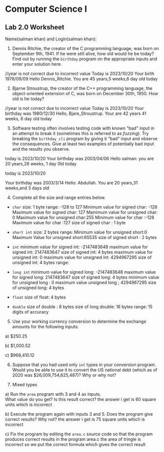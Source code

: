 
# Computer Science I 
## Lab 2.0 Worksheet

Name(salman khan) and Login(salman khan):



1. Dennis Ritchie, the creator of the C programming language,
was born on September 9th, 1941.  If he were still alive,
how old would he be today?  Find out by running the `birthday`
program on the appropriate inputs and enter your solution here.

//year is not correct due to incorrect value
Today is 2023/10/20
Your birth 1978/09/09
Hello Dennis_Ritchie. You are 45 years,5 weeks,6 day old today


2. Bjarne Stroustrup, the creator of the C++ programming
language, the object-oriented extension of C, was born on
December 30th, 1950.  How old is he today?

//year is not correct due to incorrect value 
Today is 2023/10/20
Your birthday was 1980/12/30
Hello, Bjare_Stroustrup. Your are 42 years 41 weeks, 6 day old today


3. Software testing often involves testing code with known
"bad" input in an attempt to break it (sometimes this is
referred to as *fuzzing*).  Try breaking the `birthday_cli`
program by giving it "bad" input and observe the consequences.
Give at least two examples of potentially bad input and the
results you observe.

today is 2023/10/20
Your birthday was 2003/04/06
Hello salman: you are 20 years,28 weeks, 1 day 0ld today

today is 2023/10/20

Your birthday was 2003/3/14
Hello: Abdullah. You are 20 years,31 weeks,and 3 days old

4. Complete all the size and range entries below.

* `char`
  size: 1 byte
  range: -128 to 127
  Minimum value for signed char: -128
  Maximum value for signed char: 127
  Mainimum value for unsigned char: 0
  Maximum value for unsigned char:255
  Minimum value for char :-128
  Maximum value for char :127
  size of signed char : 1 byte
* `short int`
  size: 2 bytes
  range:
  Minimum value for unsigned short:0
  Maximum Value for unsigned short:65535
  size of signed short : 2 bytes
* `int`
  minimum value for signed int: -2147483648
  maximum value for signed int: 2147483647
  size of signed int: 4 bytes
  maximum value for unsigned int: 0
  maximum value for unsigned int: 4294967295
  size of unsigned int: 4 bytes
  range:
* `long int`
  minimum value for signed long: -2147483648
  maximum value for signed long: 2147483647
  size of signed long: 4 bytes
  minimum value for unsigned long : 0
  maximum value unsigned long ; 4294967295
  size of unsigned long:  4 bytes 
* `float`
  size of  float: 4 bytes 

  

* `double`
  size of double : 8 bytes 
  size of long double: 16 bytes
  range: 15 digits of accuracy




5. Use your working currency conversion to determine
the exchange amounts for the following inputs:

  a) $250.25

  b) $1,000.52

  c) $968,410.12



6. Suppose that you had used only `int` types
in your conversion program.  Would you be able
to use it to convert the US national debt
(which as of 2020 was \$26,009,754,625,487)?
Why or why not?




7. Mixed types

a) Run the `area` program with 3 and 4 as inputs.  
What value do you get?  Is this result correct?
the answer i get is 60 square units which is incorrect

b) Execute the program again with inputs 3 and 5.
Does the program give correct results?  Why not?
the answer i get is 75 square units which is incorrect


c) Fix the program by editing the `area.c` source
code so that the program produces correct results
in the program area.c the area of tringle is incorrect so we put the correct formula which gives the correct result
